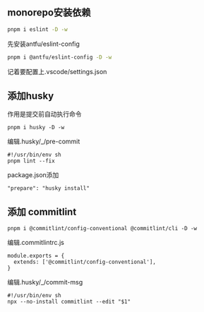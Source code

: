 ## monorepo安装依赖

```bash
pnpm i eslint -D -w
```

先安装antfu/eslint-config

```bash
pnpm i @antfu/eslint-config -D -w
```

记着要配置上.vscode/settings.json

## 添加husky
作用是提交前自动执行命令

```
pnpm i husky -D -w
```

编辑.husky/_/pre-commit

```
#!/usr/bin/env sh
pnpm lint --fix
```

package.json添加
```
"prepare": "husky install"
```

## 添加 commitlint

```
pnpm i @commitlint/config-conventional @commitlint/cli -D -w
```

编辑.commitlintrc.js

```
module.exports = {
  extends: ['@commitlint/config-conventional'],
}
```

编辑.husky/_/commit-msg

```
#!/usr/bin/env sh
npx --no-install commitlint --edit "$1"
```
